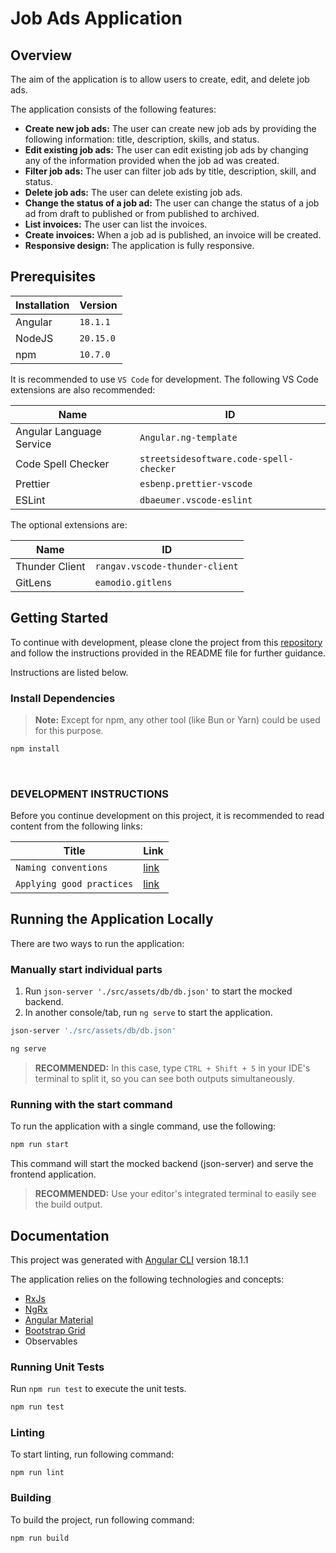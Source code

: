 # Job Ads Application

## Overview

The aim of the application is to allow users to create, edit, and delete job ads.

The application consists of the following features:

- **Create new job ads:** The user can create new job ads by providing the following information: title, description, skills, and status.
- **Edit existing job ads:** The user can edit existing job ads by changing any of the information provided when the job ad was created.
- **Filter job ads:** The user can filter job ads by title, description, skill, and status.
- **Delete job ads:** The user can delete existing job ads.
- **Change the status of a job ad:** The user can change the status of a job ad from draft to published or from published to archived.
- **List invoices:** The user can list the invoices.
- **Create invoices:** When a job ad is published, an invoice will be created.
- **Responsive design:** The application is fully responsive.

## Prerequisites

| Installation | Version   |
| ------------ | --------- |
| Angular      | `18.1.1`  |
| NodeJS       | `20.15.0` |
| npm          | `10.7.0`  |

It is recommended to use `VS Code` for development. The following VS Code extensions are also recommended:

| Name                     | ID                                      |
| ------------------------ | --------------------------------------- |
| Angular Language Service | `Angular.ng-template`                   |
| Code Spell Checker       | `streetsidesoftware.code-spell-checker` |
| Prettier                 | `esbenp.prettier-vscode`                |
| ESLint                   | `dbaeumer.vscode-eslint`                |

The optional extensions are:

| Name           | ID                             |
| -------------- | ------------------------------ |
| Thunder Client | `rangav.vscode-thunder-client` |
| GitLens        | `eamodio.gitlens`              |

## Getting Started

To continue with development, please clone the project from this [repository](https://github.com/tkaljevic/tx-jobs) and follow the instructions provided in the README file for further guidance.

Instructions are listed below.

### Install Dependencies

> **Note:** Except for npm, any other tool (like Bun or Yarn) could be used for this purpose.

```bash
npm install
```

<br/>

### **DEVELOPMENT INSTRUCTIONS**

Before you continue development on this project, it is recommended to read content from the following links:

| Title                     | Link                                |
| ------------------------- | ----------------------------------- |
| `Naming conventions`      | [link](./.readme/naming.md)         |
| `Applying good practices` | [link](./.readme/good-practices.md) |

## **Running the Application Locally**

There are two ways to run the application:

### Manually start individual parts

1. Run `json-server './src/assets/db/db.json'` to start the mocked backend.
2. In another console/tab, run `ng serve` to start the application.

```bash
json-server './src/assets/db/db.json'
```

```bash
ng serve
```

> **RECOMMENDED:** In this case, type `CTRL + Shift + 5` in your IDE's terminal to split it, so you can see both outputs simultaneously.

### Running with the start command

To run the application with a single command, use the following:

```bash
npm run start
```

This command will start the mocked backend (json-server) and serve the frontend application.

> **RECOMMENDED:** Use your editor's integrated terminal to easily see the build output.

## **Documentation**

This project was generated with [Angular CLI](https://github.com/angular/angular-cli) version 18.1.1

The application relies on the following technologies and concepts:

- [RxJs](https://rxjs.dev/)
- [NgRx](https://ngrx.io/)
- [Angular Material](https://material.angular.io/)
- [Bootstrap Grid](https://getbootstrap.com/docs/4.0/layout/grid/)
- Observables

### Running Unit Tests

Run `npm run test` to execute the unit tests.

```bash
npm run test
```

### Linting

To start linting, run following command:

```console
npm run lint
```

### Building

To build the project, run following command:

```console
npm run build
```
